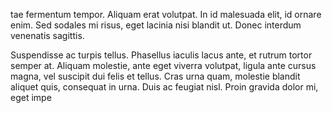 tae  fermentum  tempor.
Aliquam erat volutpat. In id malesuada elit, id ornare enim. Sed sodales mi risus, eget
lacinia nisi blandit ut. Donec interdum venenatis sagittis.

Suspendisse  ac  turpis  tellus.  Phasellus  iaculis  lacus  ante,  et  rutrum  tortor  semper  at.
Aliquam molestie, ante eget viverra volutpat, ligula ante cursus magna, vel suscipit dui
felis et tellus. Cras urna quam, molestie blandit aliquet quis, consequat in urna. Duis ac
feugiat nisl. Proin gravida dolor mi, eget impe